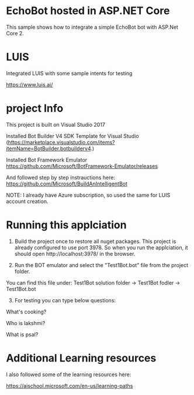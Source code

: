 ﻿# EchoBot hosted in ASP.NET Core
This sample shows how to integrate a simple EchoBot bot with ASP.Net Core 2. 

# LUIS
Integrated LUIS with some sample intents for testing

https://www.luis.ai/



# project Info
This project is built on Visual Studio 2017

Installed Bot Builder V4 SDK Template for Visual Studio (https://marketplace.visualstudio.com/items?itemName=BotBuilder.botbuilderv4.)

Installed Bot Framework Emulator https://github.com/Microsoft/BotFramework-Emulator/releases

And followed step by step instrauctions here:  https://github.com/Microsoft/BuildAnIntelligentBot

NOTE: I already have Azure subscription, so used the same for LUIS account creation.




# Running this  applciation

1. Build the project once to restore all nuget packages. This project is already configured to use port 3978. So when you run the applciation, it should open http://localhost:3978/ in the browser.

2. Run the BOT emulator and select the "Test1Bot.bot" file from the project folder. 

You can find this file under: Test1Bot solution folder -> Test1Bot fodler -> Test1Bot.bot

3. For testing you can type below questions:

What's cooking?

Who is lakshmi?

What is psal?




# Additional Learning resources

I also followed some of the learning resources here:

https://aischool.microsoft.com/en-us/learning-paths